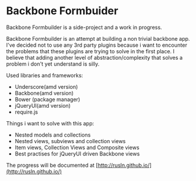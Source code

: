 # Backbone Formbuider

Backbone Formbuilder is a side-project and a work in progress.

Backbone Formbuilder is an attempt at building a non trivial backbone app. I've decided
not to use any 3rd party plugins because i want to encounter the problems that these plugins
are trying to solve in the first place. I believe that adding another level of 
abstraction/complexity that solves a problem i don't yet understand is silly. 

Used libraries and frameworks: 

* Underscore(amd version)
* Backbone(amd version)
* Bower (package manager)
* jQueryUI(amd version)
* require.js

Things i want to solve with this app: 

* Nested models and collections
* Nested views, subviews and collection views
* Item views, Collection Views and Composite views
* Best practises for jQueryUI driven Backbone views

The progress will be documented at [http://rusln.github.io/](http://rusln.github.io/)
